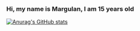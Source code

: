 ### Hi, my name is Margulan, I am 15 years old
[![Anurag's GitHub stats](https://github-readme-stats.vercel.app/apimrglnanuraghazra)](https://github.com/anuraghazra/github-readme-stats)
 
